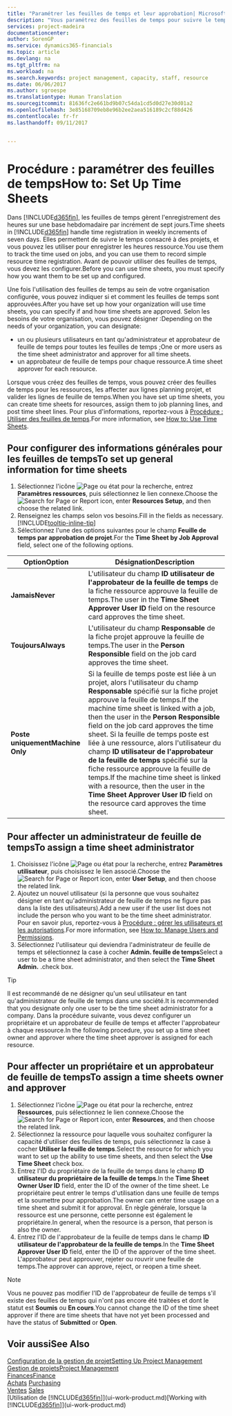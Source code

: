 ```yaml
---
title: "Paramétrer les feuilles de temps et leur approbation| Microsoft Docs"
description: "Vous paramétrez des feuilles de temps pour suivre le temps consacré aux projets et l'utilisation des ressources, vous aider à gérer des projets, à recruter du personnel, et à anticiper vos capacités"
services: project-madeira
documentationcenter: 
author: SorenGP
ms.service: dynamics365-financials
ms.topic: article
ms.devlang: na
ms.tgt_pltfrm: na
ms.workload: na
ms.search.keywords: project management, capacity, staff, resource
ms.date: 06/06/2017
ms.author: sgroespe
ms.translationtype: Human Translation
ms.sourcegitcommit: 81636fc2e661bd9b07c54da1cd5d0d27e30d01a2
ms.openlocfilehash: 3e85168709eb8e96b2ee2aea516189c2cf88d426
ms.contentlocale: fr-fr
ms.lasthandoff: 09/11/2017


---
```

# <a name="how-to-set-up-time-sheets"></a><span data-ttu-id="ac6e9-103">Procédure : paramétrer des feuilles de temps</span><span class="sxs-lookup"><span data-stu-id="ac6e9-103">How to: Set Up Time Sheets</span></span>
<span data-ttu-id="ac6e9-104">Dans [!INCLUDE[d365fin](includes/d365fin_md.md)], les feuilles de temps gèrent l'enregistrement des heures sur une base hebdomadaire par incrément de sept jours.</span><span class="sxs-lookup"><span data-stu-id="ac6e9-104">Time sheets in [!INCLUDE[d365fin](includes/d365fin_md.md)] handle time registration in weekly increments of seven days.</span></span> <span data-ttu-id="ac6e9-105">Elles permettent de suivre le temps consacré à des projets, et vous pouvez les utiliser pour enregistrer les heures ressource.</span><span class="sxs-lookup"><span data-stu-id="ac6e9-105">You use them to track the time used on jobs, and you can use them to record simple resource time registration.</span></span> <span data-ttu-id="ac6e9-106">Avant de pouvoir utiliser des feuilles de temps, vous devez les configurer.</span><span class="sxs-lookup"><span data-stu-id="ac6e9-106">Before you can use time sheets, you must specify how you want them to be set up and configured.</span></span>

<span data-ttu-id="ac6e9-107">Une fois l'utilisation des feuilles de temps au sein de votre organisation configurée, vous pouvez indiquer si et comment les feuilles de temps sont approuvées.</span><span class="sxs-lookup"><span data-stu-id="ac6e9-107">After you have set up how your organization will use time sheets, you can specify if and how time sheets are approved.</span></span> <span data-ttu-id="ac6e9-108">Selon les besoins de votre organisation, vous pouvez désigner :</span><span class="sxs-lookup"><span data-stu-id="ac6e9-108">Depending on the needs of your organization, you can designate:</span></span>

* <span data-ttu-id="ac6e9-109">un ou plusieurs utilisateurs en tant qu'administrateur et approbateur de feuille de temps pour toutes les feuilles de temps ;</span><span class="sxs-lookup"><span data-stu-id="ac6e9-109">One or more users as the time sheet administrator and approver for all time sheets.</span></span>
* <span data-ttu-id="ac6e9-110">un approbateur de feuille de temps pour chaque ressource.</span><span class="sxs-lookup"><span data-stu-id="ac6e9-110">A time sheet approver for each resource.</span></span>

<span data-ttu-id="ac6e9-111">Lorsque vous créez des feuilles de temps, vous pouvez créer des feuilles de temps pour les ressources, les affecter aux lignes planning projet, et valider les lignes de feuille de temps.</span><span class="sxs-lookup"><span data-stu-id="ac6e9-111">When you have set up time sheets, you can create time sheets for resources, assign them to job planning lines, and post time sheet lines.</span></span> <span data-ttu-id="ac6e9-112">Pour plus d'informations, reportez-vous à [Procédure : Utiliser des feuilles de temps](projects-how-use-time-sheets.md).</span><span class="sxs-lookup"><span data-stu-id="ac6e9-112">For more information, see [How to: Use Time Sheets](projects-how-use-time-sheets.md).</span></span>

## <a name="to-set-up-general-information-for-time-sheets"></a><span data-ttu-id="ac6e9-113">Pour configurer des informations générales pour les feuilles de temps</span><span class="sxs-lookup"><span data-stu-id="ac6e9-113">To set up general information for time sheets</span></span>
1. <span data-ttu-id="ac6e9-114">Sélectionnez l'icône ![Page ou état pour la recherche](media/ui-search/search_small.png "icône Page ou état pour la recherche"), entrez **Paramètres ressources**, puis sélectionnez le lien connexe.</span><span class="sxs-lookup"><span data-stu-id="ac6e9-114">Choose the ![Search for Page or Report](media/ui-search/search_small.png "Search for Page or Report icon") icon, enter **Resources Setup**, and then choose the related link.</span></span>  
2. <span data-ttu-id="ac6e9-115">Renseignez les champs selon vos besoins.</span><span class="sxs-lookup"><span data-stu-id="ac6e9-115">Fill in the fields as necessary.</span></span> [!INCLUDE[tooltip-inline-tip](includes/tooltip-inline-tip_md.md)]
3. <span data-ttu-id="ac6e9-116">Sélectionnez l'une des options suivantes pour le champ **Feuille de temps par approbation de projet**.</span><span class="sxs-lookup"><span data-stu-id="ac6e9-116">For the **Time Sheet by Job Approval** field, select one of the following options.</span></span>

| <span data-ttu-id="ac6e9-117">Option</span><span class="sxs-lookup"><span data-stu-id="ac6e9-117">Option</span></span> | <span data-ttu-id="ac6e9-118">Désignation</span><span class="sxs-lookup"><span data-stu-id="ac6e9-118">Description</span></span> |
| --- | --- |
| <span data-ttu-id="ac6e9-119">**Jamais**</span><span class="sxs-lookup"><span data-stu-id="ac6e9-119">**Never**</span></span> |<span data-ttu-id="ac6e9-120">L'utilisateur du champ **ID utilisateur de l'approbateur de la feuille de temps** de la fiche ressource approuve la feuille de temps.</span><span class="sxs-lookup"><span data-stu-id="ac6e9-120">The user in the **Time Sheet Approver User ID** field on the resource card approves the time sheet.</span></span> |
| <span data-ttu-id="ac6e9-121">**Toujours**</span><span class="sxs-lookup"><span data-stu-id="ac6e9-121">**Always**</span></span> |<span data-ttu-id="ac6e9-122">L'utilisateur du champ **Responsable** de la fiche projet approuve la feuille de temps.</span><span class="sxs-lookup"><span data-stu-id="ac6e9-122">The user in the **Person Responsible** field on the job card approves the time sheet.</span></span> |
| <span data-ttu-id="ac6e9-123">**Poste uniquement**</span><span class="sxs-lookup"><span data-stu-id="ac6e9-123">**Machine Only**</span></span> |<span data-ttu-id="ac6e9-124">Si la feuille de temps poste est liée à un projet, alors l'utilisateur du champ **Responsable** spécifié sur la fiche projet approuve la feuille de temps.</span><span class="sxs-lookup"><span data-stu-id="ac6e9-124">If the machine time sheet is linked with a job, then the user in the **Person Responsible** field on the job card approves the time sheet.</span></span> <span data-ttu-id="ac6e9-125">Si la feuille de temps poste est liée à une ressource, alors l'utilisateur du champ **ID utilisateur de l'approbateur de la feuille de temps** spécifié sur la fiche ressource approuve la feuille de temps.</span><span class="sxs-lookup"><span data-stu-id="ac6e9-125">If the machine time sheet is linked with a resource, then the user in the **Time Sheet Approver User ID** field on the resource card approves the time sheet.</span></span> |

## <a name="to-assign-a-time-sheet-administrator"></a><span data-ttu-id="ac6e9-126">Pour affecter un administrateur de feuille de temps</span><span class="sxs-lookup"><span data-stu-id="ac6e9-126">To assign a time sheet administrator</span></span>
1. <span data-ttu-id="ac6e9-127">Choisissez l'icône ![Page ou état pour la recherche](media/ui-search/search_small.png "icône Page ou état pour la recherche"), entrez **Paramètres utilisateur**, puis choisissez le lien associé.</span><span class="sxs-lookup"><span data-stu-id="ac6e9-127">Choose the ![Search for Page or Report](media/ui-search/search_small.png "Search for Page or Report icon") icon, enter **User Setup**, and then choose the related link.</span></span>  
2. <span data-ttu-id="ac6e9-128">Ajoutez un nouvel utilisateur (si la personne que vous souhaitez désigner en tant qu'administrateur de feuille de temps ne figure pas dans la liste des utilisateurs).</span><span class="sxs-lookup"><span data-stu-id="ac6e9-128">Add a new user if the user list does not include the person who you want to be the time sheet administrator.</span></span> <span data-ttu-id="ac6e9-129">Pour en savoir plus, reportez-vous à [Procédure : gérer les utilisateurs et les autorisations](ui-how-users-permissions.md).</span><span class="sxs-lookup"><span data-stu-id="ac6e9-129">For more information, see [How to: Manage Users and Permissions](ui-how-users-permissions.md).</span></span>
3. <span data-ttu-id="ac6e9-130">Sélectionnez l'utilisateur qui deviendra l'administrateur de feuille de temps et sélectionnez la case à cocher **Admin. feuille de temps**</span><span class="sxs-lookup"><span data-stu-id="ac6e9-130">Select a user to be a time sheet administrator, and then select the **Time Sheet Admin.**</span></span> <span data-ttu-id="ac6e9-131">.</span><span class="sxs-lookup"><span data-stu-id="ac6e9-131">check box.</span></span>  

> [!TIP]  
>   <span data-ttu-id="ac6e9-132">Il est recommandé de ne désigner qu'un seul utilisateur en tant qu'administrateur de feuille de temps dans une société.</span><span class="sxs-lookup"><span data-stu-id="ac6e9-132">It is recommended that you designate only one user to be the time sheet administrator for a company.</span></span> <span data-ttu-id="ac6e9-133">Dans la procédure suivante, vous devez configurer un propriétaire et un approbateur de feuille de temps et affecter l'approbateur à chaque ressource.</span><span class="sxs-lookup"><span data-stu-id="ac6e9-133">In the following procedure, you set up a time sheet owner and approver where the time sheet approver is assigned for each resource.</span></span>  

## <a name="to-assign-a-time-sheets-owner-and-approver"></a><span data-ttu-id="ac6e9-134">Pour affecter un propriétaire et un approbateur de feuille de temps</span><span class="sxs-lookup"><span data-stu-id="ac6e9-134">To assign a time sheets owner and approver</span></span>
1. <span data-ttu-id="ac6e9-135">Sélectionnez l'icône ![Page ou état pour la recherche](media/ui-search/search_small.png "icône Page ou état pour la recherche"), entrez **Ressources**, puis sélectionnez le lien connexe.</span><span class="sxs-lookup"><span data-stu-id="ac6e9-135">Choose the ![Search for Page or Report](media/ui-search/search_small.png "Search for Page or Report icon") icon, enter **Resources**, and then choose the related link.</span></span>
2. <span data-ttu-id="ac6e9-136">Sélectionnez la ressource pour laquelle vous souhaitez configurer la capacité d'utiliser des feuilles de temps, puis sélectionnez la case à cocher **Utiliser la feuille de temps**.</span><span class="sxs-lookup"><span data-stu-id="ac6e9-136">Select the resource for which you want to set up the ability to use time sheets, and then select the **Use Time Sheet** check box.</span></span>  
3. <span data-ttu-id="ac6e9-137">Entrez l'ID du propriétaire de la feuille de temps dans le champ **ID utilisateur du propriétaire de la feuille de temps**.</span><span class="sxs-lookup"><span data-stu-id="ac6e9-137">In the **Time Sheet Owner User ID** field, enter the ID of the owner of the time sheet.</span></span> <span data-ttu-id="ac6e9-138">Le propriétaire peut entrer le temps d'utilisation dans une feuille de temps et la soumettre pour approbation.</span><span class="sxs-lookup"><span data-stu-id="ac6e9-138">The owner can enter time usage on a time sheet and submit it for approval.</span></span> <span data-ttu-id="ac6e9-139">En règle générale, lorsque la ressource est une personne, cette personne est également le propriétaire.</span><span class="sxs-lookup"><span data-stu-id="ac6e9-139">In general, when the resource is a person, that person is also the owner.</span></span>  
4. <span data-ttu-id="ac6e9-140">Entrez l'ID de l'approbateur de la feuille de temps dans le champ **ID utilisateur de l'approbateur de la feuille de temps**.</span><span class="sxs-lookup"><span data-stu-id="ac6e9-140">In the **Time Sheet Approver User ID** field, enter the ID of the approver of the time sheet.</span></span> <span data-ttu-id="ac6e9-141">L'approbateur peut approuver, rejeter ou rouvrir une feuille de temps.</span><span class="sxs-lookup"><span data-stu-id="ac6e9-141">The approver can approve, reject, or reopen a time sheet.</span></span>  

> [!NOTE]  
>   <span data-ttu-id="ac6e9-142">Vous ne pouvez pas modifier l'ID de l'approbateur de feuille de temps s'il existe des feuilles de temps qui n'ont pas encore été traitées et dont le statut est **Soumis** ou **En cours**.</span><span class="sxs-lookup"><span data-stu-id="ac6e9-142">You cannot change the ID of the time sheet approver if there are time sheets that have not yet been processed and have the status of **Submitted** or **Open**.</span></span>

## <a name="see-also"></a><span data-ttu-id="ac6e9-143">Voir aussi</span><span class="sxs-lookup"><span data-stu-id="ac6e9-143">See Also</span></span>
[<span data-ttu-id="ac6e9-144">Configuration de la gestion de projet</span><span class="sxs-lookup"><span data-stu-id="ac6e9-144">Setting Up Project Management</span></span>](projects-setup-projects.md)  
[<span data-ttu-id="ac6e9-145">Gestion de projets</span><span class="sxs-lookup"><span data-stu-id="ac6e9-145">Project Management</span></span>](projects-manage-projects.md)  
[<span data-ttu-id="ac6e9-146">Finances</span><span class="sxs-lookup"><span data-stu-id="ac6e9-146">Finance</span></span>](finance.md)  
<span data-ttu-id="ac6e9-147">[Achats](purchasing-manage-purchasing.md)       </span><span class="sxs-lookup"><span data-stu-id="ac6e9-147">[Purchasing](purchasing-manage-purchasing.md)       </span></span>  
<span data-ttu-id="ac6e9-148">[Ventes](sales-manage-sales.md)    </span><span class="sxs-lookup"><span data-stu-id="ac6e9-148">[Sales](sales-manage-sales.md)    </span></span>  
<span data-ttu-id="ac6e9-149">[Utilisation de [!INCLUDE[d365fin](includes/d365fin_md.md)]](ui-work-product.md)</span><span class="sxs-lookup"><span data-stu-id="ac6e9-149">[Working with [!INCLUDE[d365fin](includes/d365fin_md.md)]](ui-work-product.md)</span></span>  

